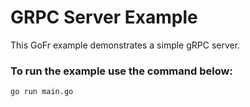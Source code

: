 # GRPC Server Example

This GoFr example demonstrates a simple gRPC server.

### To run the example use the command below:
```console
go run main.go
```
